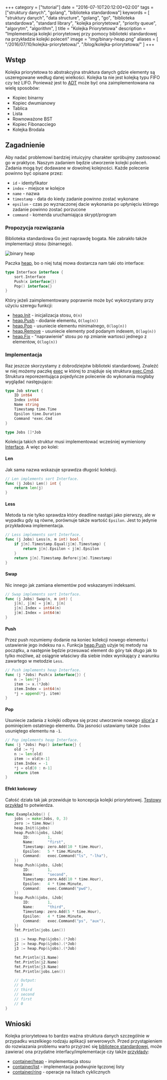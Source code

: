 +++
category = ["tutorial"]
date = "2016-07-10T20:12:00+02:00"
tags = ["struktury danych", "golang", "biblioteka standardowa"]
keywords = [
    "struktury danych", "data structure", 
    "golang", "go", 
    "biblioteka standardowa", "standard library", 
    "kolejka priorytetowa", "priority queue", 
    "algorytm", "algorithm",
]
title = "Kolejka Priorytetowa"
description = "Implementacja kolejki priorytetowej przy pomocy biblioteki standardowej na przykładzie kolejki poleceń"
image = "img/binary-heap.png"
aliases = [
    "/2016/07/10/kolejka-priorytetowa/",
    "/blog/kolejka-priorytetowa/"
]
+++

## Wstęp

Kolejka priorytetowa to abstrakcyjna struktura danych gdzie elementy są uszeregowane według danej wielkości.
Kolejka ta nie jest kolejką typu FIFO czy też LIFO.
Ponieważ jest to [ADT](https://pl.wikipedia.org/wiki/Abstrakcyjny_typ_danych) może być ona zaimplementowana na wielę sposobów:

* Kopiec binarny
* Kopiec dwumianowy
* Tablica
* Lista
* Rownoważone BST
* Kopiec Fibonacciego
* Kolejka Brodala

## Zagadnienie

Aby nadać problemowi bardziej intuicyjny charakter spróbujmy zastosować go w praktyce.
Naszym zadaniem będzie utworzenie kolejki poleceń. Zadania mogą być dodawane w dowolnej kolejności.
Każde polecenie powinno być opisane przez:

* `id` - identyfikator
* `index` - miejsce w kolejce
* `name` - nazwa
* `timestamp` - data do kiedy zadanie powinno zostać wykonane
* `epsilon` - czas po wyznaczonej dacie wykonania po upłynięciu którego zadanie powinno zostać porzucone
* `command` - komenda uruchamiająca skrypt/program

### Propozycja rozwiązania

Biblioteka standardowa Go jest naprawdę bogata.
Nie zabrakło także implementacji stosu (binarnego).

![binary heap](/img/binary-heap.png#center)

Paczka [heap](https://golang.org/pkg/container/heap/), bo o niej tutaj mowa dostarcza nam taki oto interface:

```go
type Interface interface {
	sort.Interface
	Push(x interface{})
	Pop() interface{}
}
```

Który jeżeli zaimplementowany poprawnie może być wykorzystany przy użyciu szeregu funkcji:

* [heap.Init](https://golang.org/pkg/container/heap/#Init) - inicjalizacja stosu, `O(n)`
* [heap.Push](https://golang.org/pkg/container/heap/#Push) - dodanie elementu, `O(log(n))`
* [heap.Pop](https://golang.org/pkg/container/heap/#Pop) - usuniecie elementu minimalnego, `O(log(n))`
* [heap.Remove](https://golang.org/pkg/container/heap/#Remove) - usuniecie elementy pod podanym indexem, `O(log(n))`
* [heap.Fix](https://golang.org/pkg/container/heap/#Fix) - "naprawienie" stosu po np zmianie wartosci jednego z elementow, `O(log(n))`

### Implementacja

Raz jeszcze skorzystamy z dobrodziejstw biblioteki standardowej.
Znaleźć w niej możemy paczkę [exec](https://golang.org/pkg/os/exec/) w której to znajduje się struktura [exec.Cmd](https://golang.org/pkg/os/exec/#Cmd).
Struktura reporezentująca pojedyńcze polecenie do wykonania mogłaby wyglądać następująco:

```go
type Job struct {
	ID int64
	Index int64
	Name string
	Timestamp time.Time
	Epsilon time.Duration
	Command *exec.Cmd
}

type Jobs []*Job
```

Kolekcja takich struktur musi implementować wcześniej wymieniony [Interface](https://golang.org/pkg/container/heap/#Interface).
A więc po kolei:

#### Len

Jak sama nazwa wskazuje sprawdza długość kolekcji.

```go
// Len implements sort Interface.
func (j Jobs) Len() int {
	return len(j)
}
```

#### Less

Metoda ta nie tylko sprawdza który deadline nastąpi jako pierwszy,
ale w wypadku gdy są równe, porównuje także wartość `Epsilon`.
Jest to jedynie przykładowa implementacja.


```go
// Less implements sort Interface.
func (j Jobs) Less(n, m int) bool {
	if j[n].Timestamp.Equal(j[m].Timestamp) {
		return j[n].Epsilon < j[m].Epsilon
	}
	return j[n].Timestamp.Before(j[m].Timestamp)
}
```

#### Swap

Nic innego jak zamiana elementów pod wskazanymi indeksami.

```go
// Swap implements sort Interface.
func (j Jobs) Swap(n, m int) {
	j[n], j[m] = j[m], j[n]
	j[n].Index = int64(n)
	j[m].Index = int64(m)
}
```


#### Push
Przez push rozumiemy dodanie na koniec kolekcji nowego elementu i ustawienie jego indeksu na `n`.
Funkcja [heap.Push](https://golang.org/pkg/container/heap/#Push) użyje tej metody na początku, a następnie będzie przesuwać element do góry tak długo jak to tylko możliwe, aż osiągnie właściwy dla siebie index wynikający z warunku zawartego w metodzie `Less`.
```go
// Push implements heap Interface.
func (j *Jobs) Push(x interface{}) {
	n := len(*j)
	item := x.(*Job)
	item.Index = int64(n)
	*j = append(*j, item)
}
```

#### Pop

Usuniecie zadania z kolejki odbywa się przez utworzenie nowego [slice'a](https://blog.golang.org/go-slices-usage-and-internals) z pominięciem ostatniego elementu.
Dla jasności ustawiamy także `Index` usuniętego elementu na `-1`.

```go
// Pop implements heap Interface.
func (j *Jobs) Pop() interface{} {
	old := *j
	n := len(old)
	item := old[n-1]
	item.Index = -1
	*j = old[0 : n-1]
	return item
}
```

#### Efekt końcowy

Całość działa tak jak przewiduje to koncepcja kolejki priorytetowej.
[Testowy przykład](https://blog.golang.org/examples) to potwierdza.
```go
func ExampleJobs() {
	jobs := make(Jobs, 0, 3)
	zero := time.Now()
	heap.Init(&jobs)
	heap.Push(&jobs, &Job{
		ID:        1,
		Name:      "first",
		Timestamp: zero.Add(10 * time.Hour),
		Epsilon:   5 * time.Minute,
		Command:   exec.Command("ls", "-lha"),
	})
	heap.Push(&jobs, &Job{
		ID:        1,
		Name:      "second",
		Timestamp: zero.Add(10 * time.Hour),
		Epsilon:   4 * time.Minute,
		Command:   exec.Command("pwd"),
	})
	heap.Push(&jobs, &Job{
		ID:        1,
		Name:      "third",
		Timestamp: zero.Add(5 * time.Hour),
		Epsilon:   4 * time.Minute,
		Command:   exec.Command("ps", "aux"),
	})
	fmt.Println(jobs.Len())

	j1 := heap.Pop(&jobs).(*Job)
	j2 := heap.Pop(&jobs).(*Job)
	j3 := heap.Pop(&jobs).(*Job)

	fmt.Println(j1.Name)
	fmt.Println(j2.Name)
	fmt.Println(j3.Name)
	fmt.Println(jobs.Len())

	// Output:
	// 3
	// third
	// second
	// first
	// 0
}
```

## Wnioski

Kolejka priorytetowa to bardzo ważna struktura danych szczególnie w przypadku wszelkiego rodzaju aplikacji serwerowych.
Przed przystąpieniem do rozwiazania problemu warto przyjrzeć się [bibliotece standardowej](https://golang.org/pkg/),
może zawierać ona przydatne interfacy/implementacje czy także [przykłady](https://golang.org/pkg/container/heap/#example__priorityQueue):

* [container/heap](https://golang.org/pkg/container/heap) - implementacja stosu
* [container/list](https://golang.org/pkg/container/list) - implementacja podwujnie łączonej listy
* [container/ring](https://golang.org/pkg/container/ring) - operacje na listach cyklicznych